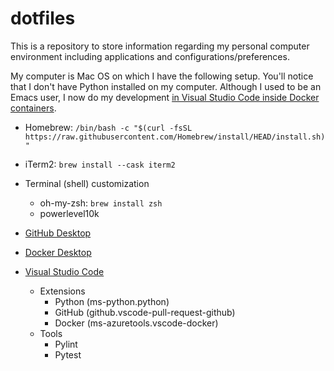 # dotfiles

This is a repository to store information regarding my personal computer environment including applications and configurations/preferences.

My computer is Mac OS on which I have the following setup. You'll notice that I don't have Python installed on my computer. Although I used to be an Emacs user, I now do my development [in Visual Studio Code inside Docker containers](https://code.visualstudio.com/docs/remote/containers).

- Homebrew: `/bin/bash -c "$(curl -fsSL https://raw.githubusercontent.com/Homebrew/install/HEAD/install.sh)"`

- iTerm2: `brew install --cask iterm2`

- Terminal (shell) customization
    - oh-my-zsh: `brew install zsh`
    - powerlevel10k
- [GitHub Desktop](https://desktop.github.com/)
- [Docker Desktop](https://www.docker.com/products/docker-desktop)
- [Visual Studio Code](https://code.visualstudio.com/)
  - Extensions
    - Python (ms-python.python)
    - GitHub (github.vscode-pull-request-github)
    - Docker (ms-azuretools.vscode-docker)
  - Tools
    - Pylint
    - Pytest
